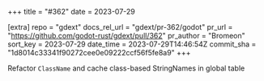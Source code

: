 +++
title = "#362"
date = 2023-07-29

[extra]
repo = "gdext"
docs_rel_url = "gdext/pr-362/godot"
pr_url = "https://github.com/godot-rust/gdext/pull/362"
pr_author = "Bromeon"
sort_key = 2023-07-29
date_time = 2023-07-29T14:46:54Z
commit_sha = "1d8014c33341f90272cee0e09222ccf56f5fe8a9"
+++

Refactor `ClassName` and cache class-based StringNames in global table 
